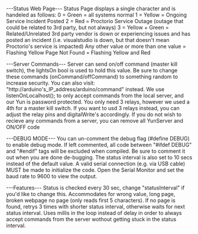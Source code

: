---Status Web Page---
Status Page displays a single character and is handeled as follows:
  	0 = Green = all systems normal
  	1 = Yellow = Ongoing Service Incident Posted
  	2 = Red = Proctorio Service Outage (outage that could be related to 3rd party, but not always)
  	3 = Yellow + Green = Related/Unrelated 3rd party vendor is down or experiencing issues and has posted an incident (i.e. visualstudio is down, but that doesn't mean Proctorio's service is impacted)
  	Any other value or more than one value = Flashing Yellow
	Page Not Found = Flashing Yellow and Red

---Server Commands---
Server can send on/off command (master kill switch), the lightsOn bool is used to hold this value.
Be sure to change these commands (onCommand/offCommand) to something random to increase security.
You can also visit: "http://arduino's_IP_address/arduino/command" instead.
We use listenOnLocalhost(); to only accept commands from the local server, and our Yun is password protected.
You only need 3 relays, however we used a 4th for a master kill switch.
If you want to usd 3 relays instead, you can adjust the relay pins and digitalWrite's accordingly.
If you do not wish to recieve any commands from a server, you can remove all YunServer and ON/OFF code
 
---DEBUG MODE---
You can un-comment the debug flag (#define DEBUG) to enable debug mode.
If left commented, all code between "#ifdef DEBUG" and "#endif" tags will be excluded when compiled.
Be sure to comment it out when you are done de-bugging.
The status interval is also set to 10 secs instead of the default value.
A valid serial connection (e.g. via USB cable) MUST be made to initialize the code.
Open the Serial Monitor and set the baud rate to 9600 to view the output.

---Features---
Status is checked every 30 sec, change "statusInterval" if you'd like to change this.
Accommodates for wrong value, long page, broken webpage no page (only reads first 5 characters).
If no page is found, retrys 3 times with shorter status interval, otherwise waits for next status interval.
Uses millis in the loop instead of delay in order to always accept commands from the server wothout getting stuck in the status interval.